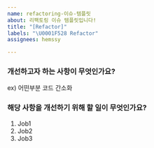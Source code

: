 ```yaml
---
name: refactoring-이슈-템플릿
about: 리팩토링 이슈 템플릿입니다!
title: "[Refactor]"
labels: "\U0001F528 Refactor"
assignees: hemssy

---
```


### 개선하고자 하는 사항이 무엇인가요?

ex) 어떤부분 코드 간소화

### 해당 사항을 개선하기 위해 할 일이 무엇인가요?

1. Job1
2. Job2
3. Job3
